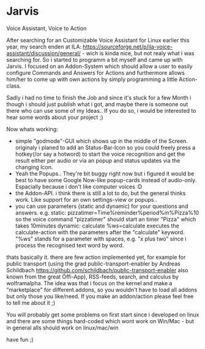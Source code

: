 # Jarvis

Voice Assistant, Voice to Action


After searching for an Customizable Voice Assistant for Linux earlier this year, my search enden at ILA: https://sourceforge.net/p/ila-voice-assistant/discussion/general/ - wich is kinda nice, but not realy what i was searching for. So i started to programm a bit myself and came up with Jarvis. I focused on an Addon-System which should allow a user to easily configure Commands and Answers for Actions and furthermore allows him/her to come up with own actions by simply programming a little Action-class. 

Sadly i had no time to finish the Job and since it's stuck for a few Month i though i should just publish what i got, and maybe there is someone out there who can use some of my Ideas.. If you do so, i would be interested to hear some words about your project ;)

Now whats working:
- simple "godmode"-GUI which shows up in the middle of the Screen. originaly i planed to add an Status-Bar-Icon so you could freely press a hotkey(/or say a hotword) to start the voice recognition and get the result either per audio or via an popup and status updates via the changing Icon.
- Yeah the Popups.. They're bit buggy right now but i figured it would be best to have some Google Now-like popup-cards instead of audio-only. Espacially because i don't like computer voices :D
- the Addon-API. i think there is still a lot to do, but the general thinks work. Like support for an own settings-view or popups.. 
- you can use parameters (static and dynamic) for your questions and answers. 
  e.g. static: pizzatimer=Time%reminder%period%m%Pizza%10 so the voice command "pizzatimer" should start an timer "Pizza" which takes 10minutes
  dynamic: calculate %ws=calculate  executes the calculate-action with the parameters after the "calculate" keyword. "%ws" stands for a parameter with spaces, e.g. "x plus two" since i process the recognised text word by word.

thats basically it. there are few action implemented yet, for example for public transport (using the grad public-transport-enabler by Andreas Schildbach https://github.com/schildbach/public-transport-enabler also known from the great Öffi-App), RSS-feeds, search, and calculus by wolframalpha. The idea was that i focus on the kernel and make a "marketplace" for different addons, so you wouldn't have to load all addons but only those you like/need. If you make an addon/action please feel free to tell me about it ;)

You will probably get some problems on first start since i developed on linux and there are some things hard-coded which wont work on Win/Mac - but in general alls should work on linux/mac/win


have fun ;)
